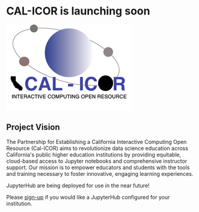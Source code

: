 # CAL-ICOR is launching soon

![CAL-ICOR logo](assets/logo.png)

## Project Vision
The Partnership for Establishing a California Interactive Computing Open Resource (Cal-ICOR) aims to revolutionize data science education across California's public higher education institutions by providing equitable, cloud-based access to Jupyter notebooks and comprehensive instructor support. Our mission is to empower educators and students with the tools and training necessary to foster innovative, engaging learning experiences.

JupyterHub are being deployed for use in the near future!

Please [sign-up](https://docs.google.com/forms/d/1IN3b19WWPbTiAu8WR4tTBZwwMAY-NYS8EgH3I1eGQEI/edit?ts=66f34eb2) if you would like a JupyterHub configured for your
institution.



